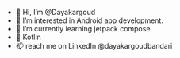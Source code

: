 - 👋 Hi, I’m @Dayakargoud
- 👀 I’m interested in Android app development.
- 🌱 I’m currently learning jetpack compose.
- 💞️ Kotlin 
- 📫 reach me on LinkedIn @dayakargoudbandari

<!---
Dayakargoud/Dayakargoud is a ✨ special ✨ repository because its `README.md` (this file) appears on your GitHub profile.
You can click the Preview link to take a look at your changes.
--->
